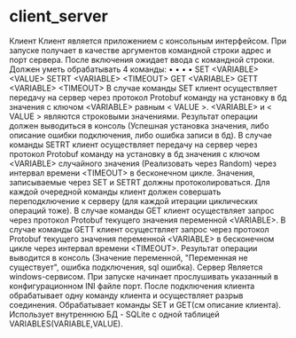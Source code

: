 # client_server
Клиент Клиент является приложением с консольным интерфейсом. При запуске получает в качестве аргументов командной строки адрес и порт сервера. После включения ожидает ввода с командной строки. Должен уметь обрабатывать 4 команды: • • • • SET &lt;VARIABLE> &lt;VALUE> SETRT &lt;VARIABLE> &lt;TIMEOUT> GET &lt;VARIABLE> GETT &lt;VARIABLE> &lt;TIMEOUT> В случае команды SET клиент осуществляет передачу на сервер через протокол Protobuf команду на установку в бд значения с ключом &lt;VARIABLE> равным &lt; VALUE >. &lt;VARIABLE> и &lt; VALUE > являются строковыми значениями. Результат операции должен выводиться в консоль (Успешная установка значения, либо описание ошибки подключения, либо ошибка записи в бд). В случае команды SETRT клиент осуществляет передачу на сервер через протокол Protobuf команду на установку в бд значения с ключом &lt;VARIABLE> случайного значения (Реализовать через Random) через интервал времени &lt;TIMEOUT> в бесконечном цикле. Значения, записываемые через SET и SETRT должны протоколироваться. Для каждой очередной команды клиент должен совершать переподключение к серверу (для каждой итерации циклических операций тоже). В случае команды GET клиент осуществляет запрос через протокол Protobuf текущего значения переменной &lt;VARIABLE>. В случае команды GETT клиент осуществляет запрос через протокол Protobuf текущего значения переменной &lt;VARIABLE> в бесконечном цикле через интервал времени &lt;TIMEOUT>. Результат операции выводится в консоль (Значение переменной, "Переменная не существует", ошибка подключения, sql ошибка). Сервер Является windows-сервисом. При запуске начинает прослушивать указанный в конфигурационном INI файле порт. После подключения клиента обрабатывает одну команду клиента и осуществляет разрыв соединения. Обрабатывает команды SET и GET(см описание клиента). Использует внутреннюю БД - SQLite с одной таблицей VARIABLES(VARIABLE,VALUE).
